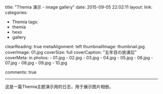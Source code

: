 title: "Themia 演示 - image gallery"
date: 2015-09-05 22:02:11
layout: 
link: 
categories:
 - Themia
tags: 
 - themia 
 - hexo
 - gallery

clearReading: true
metaAlignment: left
thumbnailImage: thumbnail.jpg
coverImage: 01.jpg
coverSize: full
coverCaption: "五年目の放课后"
coverMeta: in
photos:
    - 01.jpg
    - 02.jpg
    - 03.jpg
    - 04.jpg
    - 05.jpg
    - 06.jpg
    - 07.jpg
    - 08.jpg
    - 09.jpg
    - 10.jpg

comments: true

---
这是一篇Themia主题演示用的日志，用于展示图片相册。